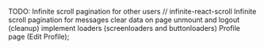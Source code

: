 TODO:
Infinite scroll pagination for other users // infinite-react-scroll
Infinite scroll pagination for messages
clear data on page unmount and logout (cleanup)
implement loaders (screenloaders and buttonloaders)
Profile page (Edit Profile);